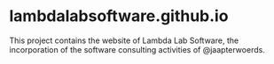 # lambdalabsoftware.github.io

This project contains the website of Lambda Lab Software, the incorporation of the software consulting activities of @jaapterwoerds.
